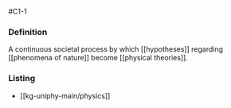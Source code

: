 #C1-1

### Definition
A continuous societal process by which [[hypotheses]] regarding [[phenomena of nature]] become [[physical theories]].

### Listing
- [[kg-uniphy-main/physics]]
